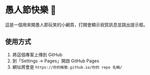 # 愚人節快樂 🎉

這是一個用來開愚人節玩笑的小網頁，打開會顯示祝賀訊息並跳出提示框。

## 使用方式

1. 將這個專案上傳到 GitHub
2. 到「Settings → Pages」開啟 GitHub Pages
3. 網址將會是 `https://你的帳號.github.io/你的 repo 名稱/`
